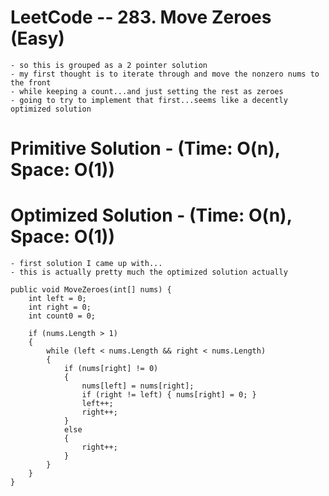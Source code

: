 
# LeetCode -- 283. Move Zeroes (Easy)
    - so this is grouped as a 2 pointer solution
    - my first thought is to iterate through and move the nonzero nums to the front
    - while keeping a count...and just setting the rest as zeroes
    - going to try to implement that first...seems like a decently optimized solution



# Primitive Solution - (Time: O(n), Space: O(1))

# Optimized Solution - (Time: O(n), Space: O(1))

    - first solution I came up with...
    - this is actually pretty much the optimized solution actually

    public void MoveZeroes(int[] nums) {
        int left = 0;
        int right = 0;
        int count0 = 0;

        if (nums.Length > 1)
        {
            while (left < nums.Length && right < nums.Length)
            {
                if (nums[right] != 0)
                {
                    nums[left] = nums[right];
                    if (right != left) { nums[right] = 0; }
                    left++;
                    right++;
                }
                else
                {
                    right++;
                }
            }
        }    
    }












